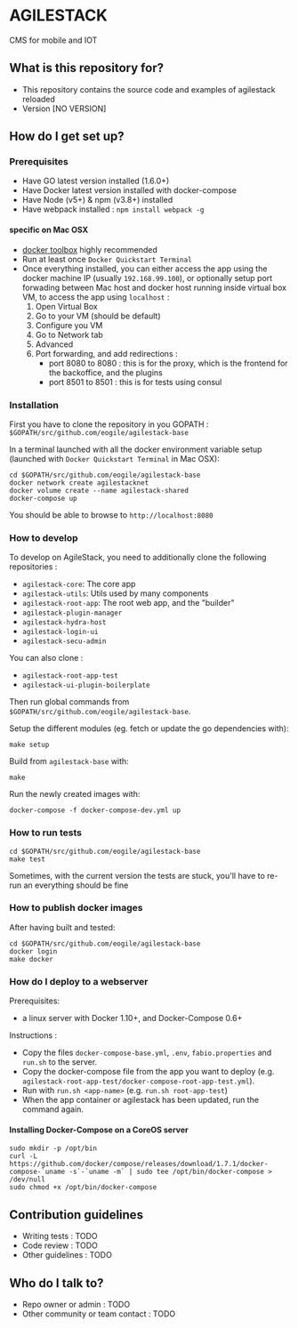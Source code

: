 # AGILESTACK #

CMS for mobile and IOT


## What is this repository for? ##

* This repository contains the source code and examples of agilestack reloaded
* Version [NO VERSION]


## How do I get set up? ##


### Prerequisites ###

* Have GO latest version installed (1.6.0+)
* Have Docker latest version installed with docker-compose
* Have Node (v5+) & npm (v3.8+) installed
* Have webpack installed : `npm install webpack -g`

#### specific on Mac OSX ####

* [docker toolbox](https://docs.docker.com/installation/mac/) highly recommended
* Run at least once `Docker Quickstart Terminal`
* Once everything installed, you can either access the app using the docker machine IP (usually `192.168.99.100`), 
  or optionally setup port forwading between Mac host and docker host running inside virtual box VM, to access the app using `localhost` :
    1. Open Virtual Box
    1. Go to your VM (should be default)
    1. Configure you VM
    1. Go to Network tab
    1. Advanced
    1. Port forwarding, and add redirections :
        * port 8080 to 8080 : this is for the proxy, which is the frontend for the backoffice, and the plugins
        * port 8501 to 8501 : this is for tests using consul


### Installation ###

First you have to clone the repository in you GOPATH : `$GOPATH/src/github.com/eogile/agilestack-base`

In a terminal launched with all the docker environment variable setup (launched with `Docker Quickstart Terminal` in Mac OSX):

    cd $GOPATH/src/github.com/eogile/agilestack-base
    docker network create agilestacknet
    docker volume create --name agilestack-shared
    docker-compose up

You should be able to browse to `http://localhost:8080`


### How to develop ###

To develop on AgileStack, you need to additionally clone the following repositories :

* `agilestack-core`: The core app
* `agilestack-utils`: Utils used by many components
* `agilestack-root-app`: The root web app, and the "builder"
* `agilestack-plugin-manager`
* `agilestack-hydra-host`
* `agilestack-login-ui`
* `agilestack-secu-admin`

You can also clone :

* `agilestack-root-app-test`
* `agilestack-ui-plugin-boilerplate`

Then run global commands from `$GOPATH/src/github.com/eogile/agilestack-base`.

Setup the different modules (eg. fetch or update the go dependencies with):

    make setup

Build from `agilestack-base` with:

    make

Run the newly created images with:

    docker-compose -f docker-compose-dev.yml up

### How to run tests ###

    cd $GOPATH/src/github.com/eogile/agilestack-base
    make test

Sometimes, with the current version the tests are stuck, you'll have to re-run an everything should be fine


### How to publish docker images ###

After having built and tested:

    cd $GOPATH/src/github.com/eogile/agilestack-base
    docker login
    make docker

### How do I deploy to a webserver ###

Prerequisites:

* a linux server with Docker 1.10+, and Docker-Compose 0.6+

Instructions :

* Copy the files `docker-compose-base.yml`, `.env`, `fabio.properties` and `run.sh` to the server.
* Copy the docker-compose file from the app you want to deploy (e.g. `agilestack-root-app-test/docker-compose-root-app-test.yml`).
* Run with `run.sh <app-name>` (e.g. `run.sh root-app-test`)
* When the app container or agilestack has been updated, run the command again.

#### Installing Docker-Compose on a CoreOS server ####

    sudo mkdir -p /opt/bin
    curl -L https://github.com/docker/compose/releases/download/1.7.1/docker-compose-`uname -s`-`uname -m` | sudo tee /opt/bin/docker-compose > /dev/null
    sudo chmod +x /opt/bin/docker-compose

## Contribution guidelines ##

* Writing tests : TODO
* Code review : TODO
* Other guidelines : TODO


## Who do I talk to? ##

* Repo owner or admin : TODO
* Other community or team contact : TODO
